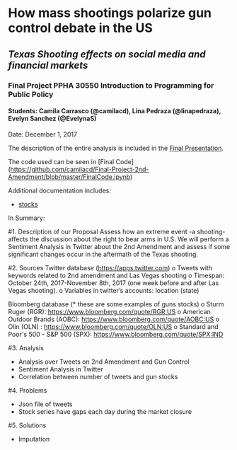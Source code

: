 # How mass shootings polarize gun control debate in the US
## *Texas Shooting effects on social media and financial markets*

### **Final Project PPHA 30550** Introduction to Programming for Public Policy
#### Students: Camila Carrasco (@camilacd), Lina Pedraza (@linapedraza), Evelyn Sanchez (@EvelynaS)
Date: December 1, 2017

The description of the entire analysis is included in the [Final Presentation](https://github.com/camilacd/Final-Project-2nd-Amendment/blob/master/GunControlPresentation.pdf).

The code used can be seen in [Final Code] (https://github.com/camilacd/Final-Project-2nd-Amendment/blob/master/FinalCode.ipynb)

Additional documentation includes:
- [stocks]()

In Summary:

#1. Description of our Proposal
Assess how an extreme event -a shooting- affects the discussion about the right to bear arms in U.S. We will perform a Sentiment Analysis in Twitter about the 2nd Amendment and assess if some significant changes occur in the aftermath of the Texas shooting. 

#2. Sources
Twitter database (https://apps.twitter.com)
o   Tweets with keywords related to 2nd amendment and Las Vegas shooting
o   Timespan: October 24th, 2017-November 8th, 2017 (one week before and after Las Vegas shooting).
o   Variables in twitter’s accounts: location (state)

Bloomberg database (* these are some examples of guns stocks)
o   Sturm Ruger (RGR): https://www.bloomberg.com/quote/RGR:US 
o   American Outdoor Brands (AOBC): https://www.bloomberg.com/quote/AOBC:US 
o   Olin (OLN) : https://www.bloomberg.com/quote/OLN:US
o   Standard and Poor's 500 - S&P 500 (SPX): https://www.bloomberg.com/quote/SPX:IND

#3. Analysis
- Analysis over Tweets on 2nd Amendment and Gun Control
- Sentiment Analysis in Twitter
- Correlation between number of tweets and gun stocks

#4. Problems
- Json file of tweets
- Stock series have gaps each day during the market closure

#5. Solutions
- Imputation



